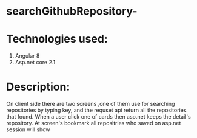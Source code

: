 # searchGithubRepository-
# Technologies used:
1. Angular 8
2. Asp.net core 2.1

# Description:
On client side there are two screens ,one of them use for searching repositories by typing key, 
and the requset api return all the repositories that found.
When a user click one of cards then asp.net keeps the detail's repository. At screen's bookmark all repositries who saved on asp.net session will show  
